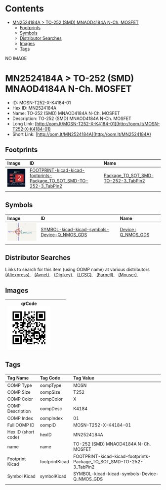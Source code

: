 



Contents
========

* [MN2524184A > TO-252 (SMD) MNAOD4184A N-Ch. MOSFET](#mn2524184a--to-252-smd-mnaod4184a-n-ch-mosfet)
	* [Footprints](#footprints)
	* [Symbols](#symbols)
	* [Distributor Searches](#distributor-searches)
	* [Images](#images)
	* [Tags](#tags)
  
NO IMAGE  
# MN2524184A > TO-252 (SMD) MNAOD4184A N-Ch. MOSFET

- ID: MOSN-T252-X-K4184-01
- Hex ID: MN2524184A
- Name: TO-252 (SMD) MNAOD4184A N-Ch. MOSFET
- Description: TO-252 (SMD) MNAOD4184A N-Ch. MOSFET
- Long Link: [http://oom.lt/MOSN-T252-X-K4184-01](http://oom.lt/MOSN-T252-X-K4184-01)
- Short Link: [http://oom.lt/MN2524184A](http://oom.lt/MN2524184A)

## Footprints
  

|Image|ID|Name|
| :--- | :--- | :--- |
|[![](https://raw.githubusercontent.com/oomlout/oomlout_OOMP_eda_V2/main/FOOTPRINT/kicad/kicad-footprints/Package_TO_SOT_SMD/TO-252-3_TabPin2/image_140.png)](https://github.com/oomlout/oomlout_OOMP_eda_V2/tree/main/FOOTPRINT/kicad/kicad-footprints/Package_TO_SOT_SMD/TO-252-3_TabPin2/)|[FOOTPRINT-kicad-kicad-footprints-Package_TO_SOT_SMD-TO-252-3_TabPin2](https://github.com/oomlout/oomlout_OOMP_eda_V2/tree/main/FOOTPRINT/kicad/kicad-footprints/Package_TO_SOT_SMD/TO-252-3_TabPin2/)|[Package_TO_SOT_SMD : TO-252-3_TabPin2](https://github.com/oomlout/oomlout_OOMP_eda_V2/tree/main/FOOTPRINT/kicad/kicad-footprints/Package_TO_SOT_SMD/TO-252-3_TabPin2/)|
||||

## Symbols
  

|Image|ID|Name|
| :--- | :--- | :--- |
|[![](https://raw.githubusercontent.com/oomlout/oomlout_OOMP_eda_V2/main/SYMBOL/kicad/kicad-symbols/Device/Q_NMOS_GDS/image_140.png)](https://github.com/oomlout/oomlout_OOMP_eda_V2/tree/main/SYMBOL/kicad/kicad-symbols/Device/Q_NMOS_GDS/)|[SYMBOL-kicad-kicad-symbols-Device-Q_NMOS_GDS](https://github.com/oomlout/oomlout_OOMP_eda_V2/tree/main/SYMBOL/kicad/kicad-symbols/Device/Q_NMOS_GDS/)|[Device : Q_NMOS_GDS](https://github.com/oomlout/oomlout_OOMP_eda_V2/tree/main/SYMBOL/kicad/kicad-symbols/Device/Q_NMOS_GDS/)|
||||

## Distributor Searches
  
Links to search for this item (using OOMP name) at various distributors  
[(Aliexpress) ](https://www.aliexpress.com/wholesale?SearchText=1117TO-252+SMD+MNAOD4184A+N-Ch.+MOSFET)&nbsp;&nbsp;&nbsp;[(Avnet) ](https://www.avnet.com/shop/us/search/TO-252+SMD+MNAOD4184A+N-Ch.+MOSFET)&nbsp;&nbsp;&nbsp;[(Digikey) ](https://www.digikey.co.uk/en/products/result?s=TO-252+SMD+MNAOD4184A+N-Ch.+MOSFET)&nbsp;&nbsp;&nbsp;[(LCSC) ](https://www.lcsc.com/search?q=TO-252+SMD+MNAOD4184A+N-Ch.+MOSFET)&nbsp;&nbsp;&nbsp;[(Farnell) ](https://uk.farnell.com/search?st=TO-252+SMD+MNAOD4184A+N-Ch.+MOSFET)&nbsp;&nbsp;&nbsp;[(Mouser) ](https://www.mouser.com/c/?q=TO-252+SMD+MNAOD4184A+N-Ch.+MOSFET)&nbsp;&nbsp;&nbsp;
## Images
  

|qrCode<br>[![](https://raw.githubusercontent.com/oomlout/oomlout_OOMP_parts_V2/main/MOSN/T252/X/K4184/01/qrCode_140.png)](https://github.com/oomlout/oomlout_OOMP_parts_V2/tree/main/MOSN/T252/X/K4184/01/qrCode.png)||||
| :---: | :---: | :---: | :---: |

## Tags
  

|Tag Name|Tag Code|Tag Value|
| :--- | :--- | :--- |
|OOMP Type|oompType|MOSN|
|OOMP Size|oompSize|T252|
|OOMP Color|oompColor|X|
|OOMP Description|oompDesc|K4184|
|OOMP Index|oompIndex|01|
|Full OOMP ID|oompID|MOSN-T252-X-K4184-01|
|Hex ID (short code)|hexID|MN2524184A|
|name|name|TO-252 (SMD) MNAOD4184A N-Ch. MOSFET|
|Footprint Kicad|footprintKicad|FOOTPRINT-kicad-kicad-footprints-Package_TO_SOT_SMD-TO-252-3_TabPin2|
|Symbol Kicad|symbolKicad|SYMBOL-kicad-kicad-symbols-Device-Q_NMOS_GDS|
||||
